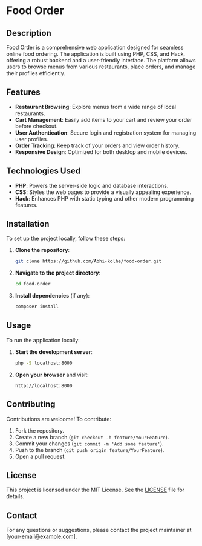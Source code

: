 # Food Order

## Description

Food Order is a comprehensive web application designed for seamless online food ordering. The application is built using PHP, CSS, and Hack, offering a robust backend and a user-friendly interface. The platform allows users to browse menus from various restaurants, place orders, and manage their profiles efficiently.

## Features

- **Restaurant Browsing**: Explore menus from a wide range of local restaurants.
- **Cart Management**: Easily add items to your cart and review your order before checkout.
- **User Authentication**: Secure login and registration system for managing user profiles.
- **Order Tracking**: Keep track of your orders and view order history.
- **Responsive Design**: Optimized for both desktop and mobile devices.

## Technologies Used

- **PHP**: Powers the server-side logic and database interactions.
- **CSS**: Styles the web pages to provide a visually appealing experience.
- **Hack**: Enhances PHP with static typing and other modern programming features.

## Installation

To set up the project locally, follow these steps:

1. **Clone the repository**:
    ```bash
    git clone https://github.com/Abhi-kolhe/food-order.git
    ```

2. **Navigate to the project directory**:
    ```bash
    cd food-order
    ```

3. **Install dependencies** (if any):
    ```bash
    composer install
    ```

## Usage

To run the application locally:

1. **Start the development server**:
    ```bash
    php -S localhost:8000
    ```

2. **Open your browser** and visit:
    ```
    http://localhost:8000
    ```

## Contributing

Contributions are welcome! To contribute:

1. Fork the repository.
2. Create a new branch (`git checkout -b feature/YourFeature`).
3. Commit your changes (`git commit -m 'Add some feature'`).
4. Push to the branch (`git push origin feature/YourFeature`).
5. Open a pull request.

## License

This project is licensed under the MIT License. See the [LICENSE](LICENSE) file for details.

## Contact

For any questions or suggestions, please contact the project maintainer at [your-email@example.com].
